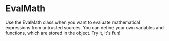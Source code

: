 EvalMath
========

Use the EvalMath class when you want to evaluate mathematical expressions     from untrusted sources.  You can define your own variables and functions,     which are stored in the object.  Try it, it's fun!

